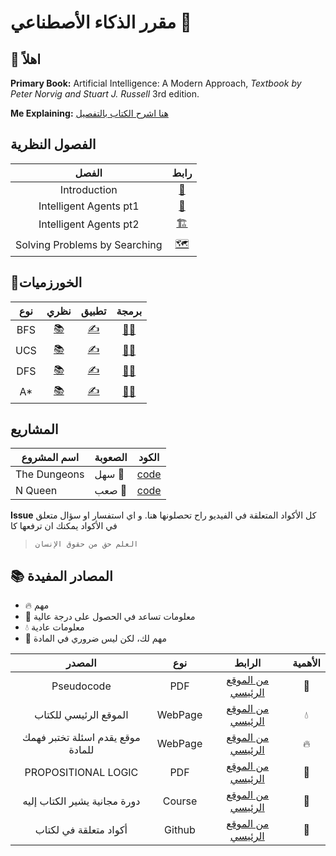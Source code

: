 # مقرر الذكاء الأصطناعي 🤖 
 
## 👋 اهلاً 
**Primary Book:** Artificial Intelligence: A Modern Approach, *Textbook by Peter Norvig and Stuart J. Russell* 3rd edition.  

**Me Explaining:** [هنا اشرح الكتاب بالتفصيل](https://youtube.com/playlist?list=PLlxgGe_pM5G5yAAmfn6pdc8waDL-Ixka8)
## الفصول النظرية
|الفصل|    رابط|
|:------:|:----:|
|Introduction | [🤖](https://youtu.be/ntM34Gpoe3I) |
| Intelligent Agents pt1| [📖](https://youtu.be/Ij3UeWTlMdY) |
| Intelligent Agents pt2| [🏗](https://youtu.be/GV7bwNt-O1Y)  |
| Solving Problems by Searching| [🗺](https://youtu.be/pRM10mXUakQ) |

## 🚀الخورزميات
| نوع | نظري | تطبيق |  برمجة |
|:------:|:-----:|:-----:|:-----:|
| BFS | [📚](https://youtu.be/4TkqImQI7d8)| [✍](https://youtu.be/ETW6glZsl-k) | [👩‍💻](https://youtu.be/Sl3qt64J01A)
| UCS | [📚](https://youtu.be/Eo2vMDrxQgc)| [✍](https://youtu.be/nQycYmCVRBY) | [👩‍💻]()
| DFS | [📚]()| [✍]() | [👩‍💻]()
| A* | [📚]()| [✍]() | [👩‍💻]()

## المشاريع 
| اسم المشروع |الصعوبة | الكود |
|-------|---------------|---------------|
|The Dungeons | سهل 🐔 | [code](#)|
|N Queen | صعب 🐉 | [code](#)

**Issue** كل الأكواد المتعلقة في الفيديو راح تحصلونها هنا. و اي استفسار او سؤال متعلق في الأكواد يمكنك ان ترفعها كا   
> ` العلم حق من حقوق الإنسان `

## 📚 المصادر المفيدة

- 🔥 مهم
- 🌱 معلومات تساعد في الحصول على درجة عالية
- 💧 معلومات عادية 
- 🍜 مهم لك، لكن ليس ضروري  في المادة

| المصدر| نوع| الرابط  |الأهمية
|:-----:|:--------:|:------:|:-------:|
|Pseudocode |PDF| [من الموقع الرئيسي](http://aima.cs.berkeley.edu/algorithms.pdf)| 🌱
|الموقع الرئيسي للكتاب |WebPage| [من الموقع الرئيسي](http://aima.cs.berkeley.edu/)| 💧
| موقع يقدم اسئلة تختبر فهمك للمادة |WebPage| [من الموقع الرئيسي](https://www.sanfoundry.com/artificial-intelligence-questions-answers/)| 🔥
| PROPOSITIONAL LOGIC  |PDF| [من الموقع الرئيسي](https://www.cs.ox.ac.uk/people/michael.wooldridge/teaching/soft-eng/lect07.pdf)| 🌱
| دورة مجانية يشير الكتاب إليه   |Course| [من الموقع الرئيسي](https://www.edx.org/course/artificial-intelligence-ai)| 🍜
| أكواد متعلقة في لكتاب   |Github| [من الموقع الرئيسي](https://github.com/aimacode)| 🍜
